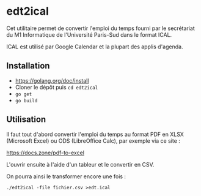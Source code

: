 # edt2ical

Cet utilitaire permet de convertir l'emploi du temps fourni par le secrétariat du M1 Informatique de l'Université Paris-Sud dans le format ICAL.

ICAL est utilisé par Google Calendar et la plupart des applis d'agenda.

## Installation

* https://golang.org/doc/install
* Cloner le dépôt puis `cd edt2ical`
* `go get`
* `go build`

## Utilisation

Il faut tout d'abord convertir l'emploi du temps au format PDF en XLSX (Microsoft Excel) ou ODS (LibreOffice Calc), par exemple via ce site :

https://docs.zone/pdf-to-excel

L'ouvrir ensuite à l'aide d'un tableur et le convertir en CSV.

On pourra ainsi le transformer encore une fois :
```
./edt2ical -file fichier.csv >edt.ical
```
